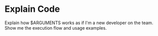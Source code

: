 # Explain Code

Explain how $ARGUMENTS works as if I'm a new developer on the team. Show me the execution flow and usage examples.